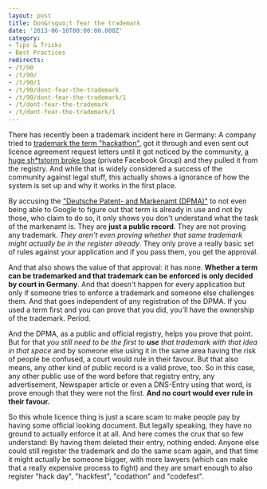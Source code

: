 ```yaml
---
layout: post
title: Don&rsquo;t fear the trademark
date: '2013-06-10T00:00:00.000Z'
category:
- Tips & Tricks
- Best Practices
redirects:
- /t/90
- /t/90/
- /t/90/1
- /t/90/dont-fear-the-trademark
- /t/90/dont-fear-the-trademark/1
- /t/dont-fear-the-trademark
- /t/dont-fear-the-trademark/1
---
```




There has recently been a trademark incident here in Germany: A company tried to [trademark the term \"hackathon\"](http://thenextweb.com/insider/2013/05/03/the-word-hackathon-has-been-trademarked-in-germany/), got it through and even sent out licence agreement request letters until it got noticed by the community, [a huge sh\*tstorm broke lose](http://thenextweb.com/insider/2013/05/03/the-word-hackathon-has-been-trademarked-in-germany/) (private Facebook Group) and they pulled it from the registry. And while that is widely considered a success of the community against legal stuff, this actually shows a ignorance of how the system is set up and why it works in the first place.

By accusing the ["Deutsche Patent- and Markenamt (DPMA)"](http://www.dpma.de/) to not even being able to Google to figure out that term is already in use and not by those, who claim to do so, it only shows you don't understand what the task of the markenamt is. They are **just a public record**. They are not proving any trademark. _They aren't even proving whether that same trademark might actually be in the register already_. They only prove a really basic set of rules against your application and if you pass them, you get the approval.

And that also shows the value of that approval: it has none. **Whether a term can be trademarked and that trademark can be enforced is only decided by court in Germany**. And that doesn't happen for every application but only if someone tries to enforce a trademark and someone else challenges them. And that goes independent of any registration of the DPMA. If you used a term first and you can prove that you did, you'll have the ownership of the trademark. Period.

And the DPMA, as a public and official registry, helps you prove that point. But for that _you still need to be the first to **use** that trademark with that idea in that space_ and by someone else using it in the same area having the risk of people be confused, a court would rule in their favour. But that also means, any other kind of public record is a valid prove, too. So in this case, any other public use of the word before that registry entry, any advertisement, Newspaper article or even a DNS-Entry using that word, is prove enough that they were not the first. **And no court would ever rule in their favour.**

So this whole licence thing is just a scare scam to make people pay by having some official looking document. But legally speaking, they have no ground to actually enforce it at all. And here comes the crux that so few understand: By having them deleted their entry, nothing ended. Anyone else could still register the trademark and do the same scam again, and that time it might actually be someone bigger, with more lawyers (which can make that a really expensive process to fight) and they are smart enough to also register "hack day", "hackfest", "codathon" and "codefest".
